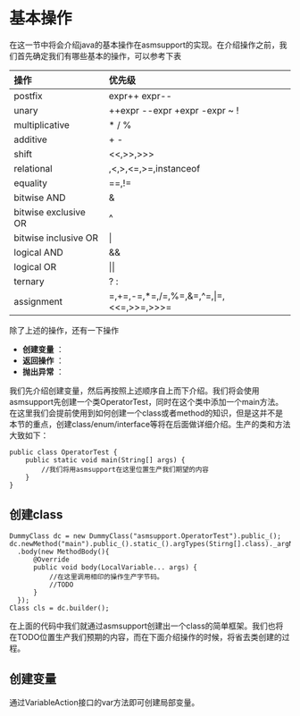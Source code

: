 # 基本操作

在这一节中将会介绍java的基本操作在asmsupport的实现。在介绍操作之前，我们首先确定我们有哪些基本的操作，可以参考下表

|操作|优先级|
|:---|:--|
|postfix|expr++ expr--|
|unary|++expr --expr +expr -expr ~ !|
|multiplicative|* / %|
|additive| \+ -|
|shift|<<,>>,>>>|
|relational|,<,>,<=,>=,instanceof|
|equality|==,!=|
|bitwise AND|&|
|bitwise exclusive OR|^|
|bitwise inclusive OR|\||
|logical AND|&&|
|logical OR|\|\||
|ternary| ? : |
|assignment|=,+=,-=,*=,/=,%=,&=,^=,\|=,<<=,>>=,>>>=|

除了上述的操作，还有一下操作

- **创建变量** ：
- **返回操作** ：
- **抛出异常** ：

我们先介绍创建变量，然后再按照上述顺序自上而下介绍。我们将会使用asmsupport先创建一个类OperatorTest，同时在这个类中添加一个main方法。在这里我们会提前使用到如何创建一个class或者method的知识，但是这并不是本节的重点，创建class/enum/interface等将在后面做详细介绍。生产的类和方法大致如下：

    public class OperatorTest {
        public static void main(String[] args) {
            //我们将用asmsupport在这里位置生产我们期望的内容
        }
    }
    
## 创建class

    DummyClass dc = new DummyClass("asmsupport.OperatorTest").public_();
    dc.newMethod("main").public_().static_().argTypes(Stirng[].class)._argNames("args")
      .body(new MethodBody(){
          @Override
          public void body(LocalVariable... args) {
              //在这里调用相印的操作生产字节码。
              //TODO
          }
      });
    Class cls = dc.builder();

在上面的代码中我们就通过asmsupport创建出一个class的简单框架。我们也将在TODO位置生产我们预期的内容，而在下面介绍操作的时候，将省去类创建的过程。

## 创建变量

通过VariableAction接口的var方法即可创建局部变量。




